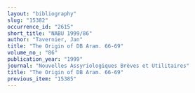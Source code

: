 ```yaml
---
layout: "bibliography"
slug: "15382"
occurrence_id: "2615"
short_title: "NABU 1999/86"
author: "Tavernier, Jan"
title: "The Origin of DB Aram. 66-69"
volume_no_: "86"
publication_year: "1999"
journal: "Nouvelles Assyriologiques Brèves et Utilitaires"
title: "The Origin of DB Aram. 66-69"
previous_item: "15385"
---
```

